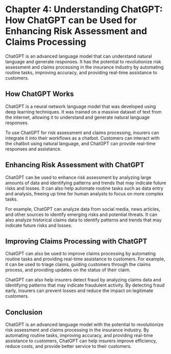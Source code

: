 Chapter 4: Understanding ChatGPT: How ChatGPT can be Used for Enhancing Risk Assessment and Claims Processing
=============================================================================================================

ChatGPT is an advanced language model that can understand natural language and generate responses. It has the potential to revolutionize risk assessment and claims processing in the insurance industry by automating routine tasks, improving accuracy, and providing real-time assistance to customers.

How ChatGPT Works
-----------------

ChatGPT is a neural network language model that was developed using deep learning techniques. It was trained on a massive dataset of text from the internet, allowing it to understand and generate natural language responses.

To use ChatGPT for risk assessment and claims processing, insurers can integrate it into their workflows as a chatbot. Customers can interact with the chatbot using natural language, and ChatGPT can provide real-time responses and assistance.

Enhancing Risk Assessment with ChatGPT
--------------------------------------

ChatGPT can be used to enhance risk assessment by analyzing large amounts of data and identifying patterns and trends that may indicate future risks and losses. It can also help automate routine tasks such as data entry and analysis, freeing up time for human analysts to focus on more complex tasks.

For example, ChatGPT can analyze data from social media, news articles, and other sources to identify emerging risks and potential threats. It can also analyze historical claims data to identify patterns and trends that may indicate future risks and losses.

Improving Claims Processing with ChatGPT
----------------------------------------

ChatGPT can also be used to improve claims processing by automating routine tasks and providing real-time assistance to customers. For example, it can be used to triage claims, guiding customers through the claims process, and providing updates on the status of their claim.

ChatGPT can also help insurers detect fraud by analyzing claims data and identifying patterns that may indicate fraudulent activity. By detecting fraud early, insurers can prevent losses and reduce the impact on legitimate customers.

Conclusion
----------

ChatGPT is an advanced language model with the potential to revolutionize risk assessment and claims processing in the insurance industry. By automating routine tasks, improving accuracy, and providing real-time assistance to customers, ChatGPT can help insurers improve efficiency, reduce costs, and provide better service to their customers.


